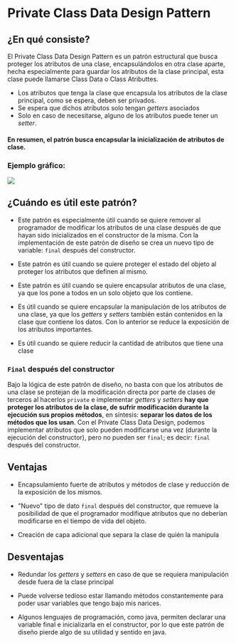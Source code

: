 ﻿# Private Class Data Design Pattern
## ¿En qué consiste?
El Private Class Data Design Pattern es un patrón estructural que busca proteger los atributos de una clase, encapsulándolos en otra clase aparte, hecha especialmente para guardar los atributos de la clase principal, esta clase puede llamarse Class Data o Class Atributtes. 
- Los atributos que tenga la clase que encapsula los atributos de la clase principal, como se espera, deben ser privados.
- Se espera que dichos atributos solo tengan *getters* asociados
- Solo en caso de necesitarse, alguno de los atributos puede tener un *setter*.
#### En resumen, el patrón busca encapsular la inicialización de atributos de clase.

### Ejemplo gráfico:
![](https://i.pinimg.com/originals/ba/ad/45/baad45210a556ca7c26cd8367282f061.png)

## ¿Cuándo es útil este patrón?

- Este patrón es especialmente útil cuando se quiere remover al programador de modificar los atributos de una clase después de que hayan sido inicializados en el constructor de la misma. Con la implementación de este patrón de diseño se crea un nuevo tipo de variable: ` final ` después del constructor. 

- Este patrón es útil cuando se quiere proteger el estado del objeto al proteger los atributos que definen al mismo.

- Este patrón es útil cuando se quiere encapsular atributos de una clase, ya que los pone a todos en un solo objeto que los contiene. 

- Es útil cuando se quiere encapsular la manipulación de los atributos de una clase, ya que los *getters* y *setters* también están contenidos en la clase que contiene los datos.
Con lo anterior se reduce la exposición de los atributos importantes.

- Es útil cuando se quiere reducir la cantidad de atributos que tiene una clase

### `Final` después del constructor

Bajo la lógica de este patrón de diseño, no basta con que los atributos de una clase se protejan de la modificación directa por parte de clases de terceros al hacerlos `private` e implementar *getters* y *setters*  **hay que proteger los atributos de la clase, de sufrir modificación durante la ejecución sus propios métodos**, en síntesis: **separar los datos de los métodos que los usan**.
Con el Private Class Data Design, podemos implementar atributos que solo pueden modificarse una vez (durante la ejecución del constructor), pero no pueden ser `final`; es decir: `final` después del constructor.

## Ventajas

- Encapsulamiento fuerte de atributos y métodos de clase y reducción de la exposición de los mismos.

- "Nuevo" tipo de dato `final` después del constructor, que remueve la posibilidad de que el programador modifique atributos que no deberían modificarse en el tiempo de vida del objeto.

- Creación de capa adicional que separa la clase de quién la manipula


## Desventajas
- Redundar los *getters* y *setters* en caso de que se requiera manipulación desde fuera de la clase principal

- Puede volverse tedioso estar llamando métodos constantemente para poder usar variables que tengo bajo mis narices. 

- Algunos lenguajes de programación, como java, permiten declarar una variable final e inicializarla en el constructor, por lo que este patrón de diseño pierde algo de su utilidad y sentido en java.
